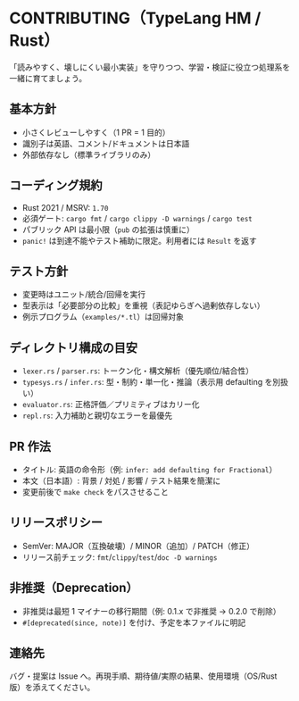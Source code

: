 # CONTRIBUTING（TypeLang HM / Rust）

「読みやすく、壊しにくい最小実装」を守りつつ、学習・検証に役立つ処理系を一緒に育てましょう。

## 基本方針
- 小さくレビューしやすく（1 PR = 1 目的）
- 識別子は英語、コメント/ドキュメントは日本語
- 外部依存なし（標準ライブラリのみ）

## コーディング規約
- Rust 2021 / MSRV: `1.70`
- 必須ゲート: `cargo fmt` / `cargo clippy -D warnings` / `cargo test`
- パブリック API は最小限（`pub` の拡張は慎重に）
- `panic!` は到達不能やテスト補助に限定。利用者には `Result` を返す

## テスト方針
- 変更時はユニット/統合/回帰を実行
- 型表示は「必要部分の比較」を重視（表記ゆらぎへ過剰依存しない）
- 例示プログラム（`examples/*.tl`）は回帰対象

## ディレクトリ構成の目安
- `lexer.rs` / `parser.rs`: トークン化・構文解析（優先順位/結合性）
- `typesys.rs` / `infer.rs`: 型・制約・単一化・推論（表示用 defaulting を別扱い）
- `evaluator.rs`: 正格評価／プリミティブはカリー化
- `repl.rs`: 入力補助と親切なエラーを最優先

## PR 作法
- タイトル: 英語の命令形（例: `infer: add defaulting for Fractional`）
- 本文（日本語）: 背景 / 対処 / 影響 / テスト結果を簡潔に
- 変更前後で `make check` をパスさせること

## リリースポリシー
- SemVer: MAJOR（互換破壊）/ MINOR（追加）/ PATCH（修正）
- リリース前チェック: `fmt`/`clippy`/`test`/`doc -D warnings`

## 非推奨（Deprecation）
- 非推奨は最短 1 マイナーの移行期間（例: 0.1.x で非推奨 → 0.2.0 で削除）
- `#[deprecated(since, note)]` を付け、予定を本ファイルに明記

## 連絡先
バグ・提案は Issue へ。再現手順、期待値/実際の結果、使用環境（OS/Rust 版）を添えてください。
